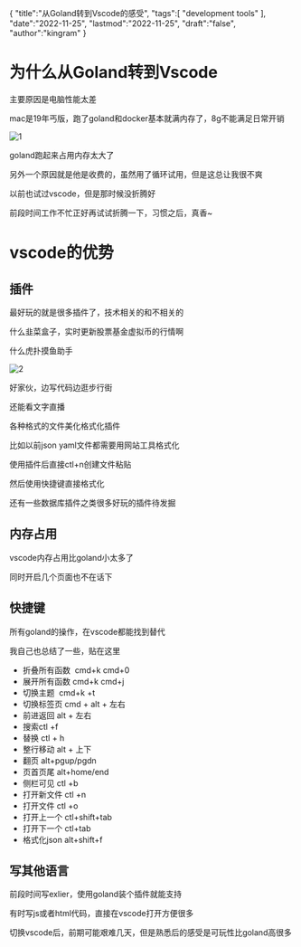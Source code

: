 {
  "title":"从Goland转到Vscode的感受",
  "tags":[
    "development tools"
  ],
  "date":"2022-11-25",
  "lastmod":"2022-11-25",
  "draft":"false",
  "author":"kingram"
}

# 为什么从Goland转到Vscode
主要原因是电脑性能太差

mac是19年丐版，跑了goland和docker基本就满内存了，8g不能满足日常开销

![1](/img/mac/1.jpg)

goland跑起来占用内存太大了

另外一个原因就是他是收费的，虽然用了循环试用，但是这总让我很不爽

以前也试过vscode，但是那时候没折腾好

前段时间工作不忙正好再试试折腾一下，习惯之后，真香~

# vscode的优势
## 插件
最好玩的就是很多插件了，技术相关的和不相关的

什么韭菜盒子，实时更新股票基金虚拟币的行情啊

什么虎扑摸鱼助手

![2](/img/mac/2.jpg)

好家伙，边写代码边逛步行街

还能看文字直播

各种格式的文件美化格式化插件

比如以前json yaml文件都需要用网站工具格式化

使用插件后直接ctl+n创建文件粘贴

然后使用快捷键直接格式化

还有一些数据库插件之类很多好玩的插件待发掘

## 内存占用
vscode内存占用比goland小太多了

同时开启几个页面也不在话下

## 快捷键
所有goland的操作，在vscode都能找到替代

我自己也总结了一些，贴在这里

- 折叠所有函数  cmd+k cmd+0
- 展开所有函数 cmd+k cmd+j
- 切换主题  cmd+k +t
- 切换标签页  cmd + alt + 左右
- 前进返回  alt + 左右
- 搜索ctl +f
- 替换 ctl + h
- 整行移动 alt + 上下
- 翻页 alt+pgup/pgdn
- 页首页尾 alt+home/end
- 侧栏可见   ctl +b
- 打开新文件 ctl +n 
- 打开文件 ctl +o
- 打开上一个   ctl+shift+tab
- 打开下一个 ctl+tab
- 格式化json alt+shift+f

## 写其他语言
前段时间写exlier，使用goland装个插件就能支持

有时写js或者html代码，直接在vscode打开方便很多

切换vscode后，前期可能艰难几天，但是熟悉后的感受是可玩性比goland高很多